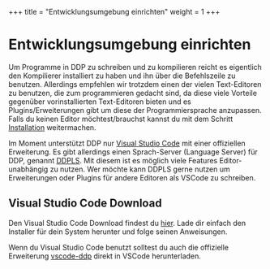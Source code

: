+++
title = "Entwicklungsumgebung einrichten"
weight = 1
+++

# Entwicklungsumgebung einrichten

Um Programme in DDP zu schreiben und zu kompilieren reicht es eigentlich den Kompilierer installiert zu haben und ihn über die Befehlszeile zu benutzen.
Allerdings empfehlen wir trotzdem einen der vielen Text-Editoren zu benutzen, die zum programmieren gedacht sind, da diese viele Vorteile gegenüber vorinstallierten Text-Editoren bieten und es Plugins/Erweiterungen gibt um diese der Programmiersprache anzupassen.
Falls du keinen Editor möchtest/brauchst kannst du mit dem Schritt [Installation](/Bedienungsanleitung/DE/Einstieg/Installation) weitermachen.

Im Moment unterstützt DDP nur [Visual Studio Code](https://code.visualstudio.com/) mit einer offiziellen Erweiterung.
Es gibt allerdings einen Sprach-Server (Language Server) für DDP, genannt [DDPLS](https://github.com/DDP-Projekt/DDPLS). Mit diesem ist es möglich viele Features Editor-unabhängig zu nutzen. Wer möchte kann DDPLS gerne nutzen um Erweiterungen oder Plugins für andere Editoren als VSCode zu schreiben.

## Visual Studio Code Download

Den Visual Studio Code Download findest du [hier](https://code.visualstudio.com/Download).
Lade dir einfach den Installer für dein System herunter und folge seinen Anweisungen.

Wenn du Visual Studio Code benutzt solltest du auch die offizielle Erweiterung [vscode-ddp](https://marketplace.visualstudio.com/items?itemName=DDP-Projekt.vscode-ddp) direkt in VSCode herunterladen.